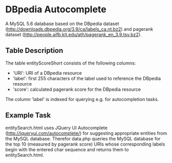 # DBpedia Autocomplete #

A MySQL 5.6 database based on the DBpedia dataset (http://downloads.dbpedia.org/3.9/ca/labels_ca.nt.bz2) and pagerank dataset (http://people.aifb.kit.edu/ath/pagerank_en_3.9.tsv.bz2).

## Table Description ##

The table entityScoreShort consists of the following columns:

* 'URI': URI of a DBpedia resource
* 'label': first 255 characters of the label used to reference the DBpedia resource
* 'score': calculated pagerank score for the DBpedia resource

The column 'label' is indexed for querying e.g. for autocompletion tasks.

## Example Task ##

entitySearch.html uses JQuery UI Autocomplete (http://jqueryui.com/autocomplete/) for suggesting appropriate entities from the MySQL database. Therefor data.php queries the MySQL database for the top 10 (measured by pagerank score) URIs whose corresponding labels begin with the entered char sequence and returns them to entitySearch.html.
